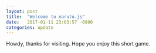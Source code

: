 ```yaml
---
layout: post
title:  "Welcome to naruto.js"
date:   2017-01-11 23:03:57 -0800
categories: update
---
```


Howdy, thanks for visiting. 
Hope you enjoy this short game.